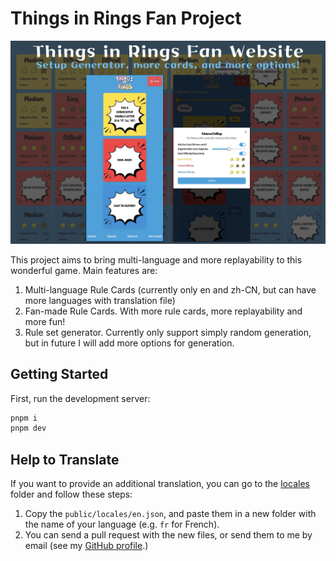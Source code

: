 # Things in Rings Fan Project

![Things in Rings Fan Website](https://raw.githubusercontent.com/Ender-Wiggin2019/Things-In-Rings/refs/heads/main/src/app/%5Blocale%5D/opengraph-image.jpg)

This project aims to bring multi-language and more replayability to this wonderful game.
Main features are:

1. Multi-language Rule Cards (currently only en and zh-CN, but can have more languages with translation file)
2. Fan-made Rule Cards. With more rule cards, more replayability and more fun!
3. Rule set generator. Currently only support simply random generation, but in future I will add more options for generation.

## Getting Started

First, run the development server:

```bash
pnpm i
pnpm dev
```

## Help to Translate

If you want to provide an additional translation, you can go to the [locales](https://github.com/Ender-Wiggin2019/Things-In-Rings/tree/main/public/locales) folder and follow these steps:

1. Copy the `public/locales/en.json`, and paste them in a new folder with the name of your language (e.g. `fr` for French).
2. You can send a pull request with the new files, or send them to me by email (see my [GitHub profile](https://github.com/Ender-Wiggin2019).)
